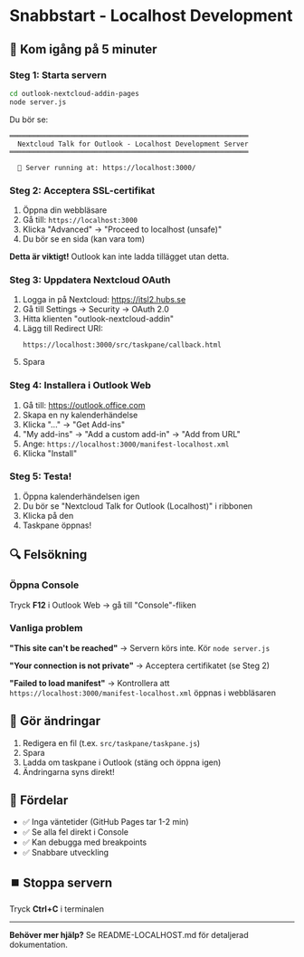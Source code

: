 # Snabbstart - Localhost Development

## 🚀 Kom igång på 5 minuter

### Steg 1: Starta servern

```bash
cd outlook-nextcloud-addin-pages
node server.js
```

Du bör se:
```
═══════════════════════════════════════════════════════════
  Nextcloud Talk for Outlook - Localhost Development Server
═══════════════════════════════════════════════════════════

  🚀 Server running at: https://localhost:3000/
```

### Steg 2: Acceptera SSL-certifikat

1. Öppna din webbläsare
2. Gå till: `https://localhost:3000`
3. Klicka "Advanced" → "Proceed to localhost (unsafe)"
4. Du bör se en sida (kan vara tom)

**Detta är viktigt!** Outlook kan inte ladda tillägget utan detta.

### Steg 3: Uppdatera Nextcloud OAuth

1. Logga in på Nextcloud: https://itsl2.hubs.se
2. Gå till Settings → Security → OAuth 2.0
3. Hitta klienten "outlook-nextcloud-addin"
4. Lägg till Redirect URI:
   ```
   https://localhost:3000/src/taskpane/callback.html
   ```
5. Spara

### Steg 4: Installera i Outlook Web

1. Gå till: https://outlook.office.com
2. Skapa en ny kalenderhändelse
3. Klicka "..." → "Get Add-ins"
4. "My add-ins" → "Add a custom add-in" → "Add from URL"
5. Ange: `https://localhost:3000/manifest-localhost.xml`
6. Klicka "Install"

### Steg 5: Testa!

1. Öppna kalenderhändelsen igen
2. Du bör se "Nextcloud Talk for Outlook (Localhost)" i ribbonen
3. Klicka på den
4. Taskpane öppnas!

## 🔍 Felsökning

### Öppna Console

Tryck **F12** i Outlook Web → gå till "Console"-fliken

### Vanliga problem

**"This site can't be reached"**
→ Servern körs inte. Kör `node server.js`

**"Your connection is not private"**
→ Acceptera certifikatet (se Steg 2)

**"Failed to load manifest"**
→ Kontrollera att `https://localhost:3000/manifest-localhost.xml` öppnas i webbläsaren

## 📝 Gör ändringar

1. Redigera en fil (t.ex. `src/taskpane/taskpane.js`)
2. Spara
3. Ladda om taskpane i Outlook (stäng och öppna igen)
4. Ändringarna syns direkt!

## 🎯 Fördelar

- ✅ Inga väntetider (GitHub Pages tar 1-2 min)
- ✅ Se alla fel direkt i Console
- ✅ Kan debugga med breakpoints
- ✅ Snabbare utveckling

## ⏹️ Stoppa servern

Tryck **Ctrl+C** i terminalen

---

**Behöver mer hjälp?** Se README-LOCALHOST.md för detaljerad dokumentation.

